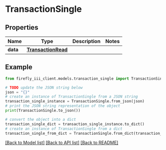 # TransactionSingle


## Properties

Name | Type | Description | Notes
------------ | ------------- | ------------- | -------------
**data** | [**TransactionRead**](TransactionRead.md) |  | 

## Example

```python
from firefly_iii_client.models.transaction_single import TransactionSingle

# TODO update the JSON string below
json = "{}"
# create an instance of TransactionSingle from a JSON string
transaction_single_instance = TransactionSingle.from_json(json)
# print the JSON string representation of the object
print(TransactionSingle.to_json())

# convert the object into a dict
transaction_single_dict = transaction_single_instance.to_dict()
# create an instance of TransactionSingle from a dict
transaction_single_from_dict = TransactionSingle.from_dict(transaction_single_dict)
```
[[Back to Model list]](../README.md#documentation-for-models) [[Back to API list]](../README.md#documentation-for-api-endpoints) [[Back to README]](../README.md)


